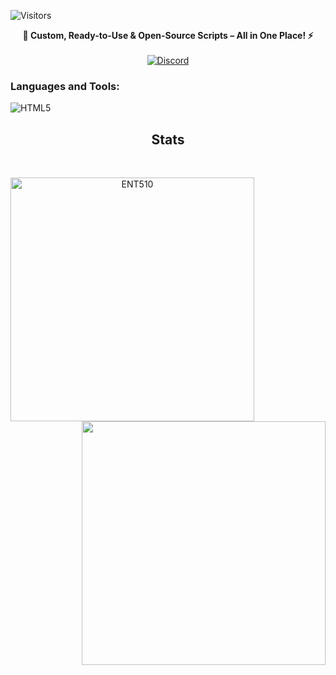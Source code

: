 ![Visitors](https://api.visitorbadge.io/api/visitors?path=https%3A%2F%2Fgithub.com%2FENT510&label=Visitors&countColor=%23552AC9)


<p align="center">
  <b>🚀 Custom, Ready-to-Use & Open-Source Scripts – All in One Place! ⚡</b>
  <br>
  <br>
  <a href="https://discord.gg/wd5PszPA2p">
    <img src="https://img.shields.io/discord/1334241690852265995?label=Join%20Us%20on%20Discord&logo=discord&logoColor=white" alt="Discord">
  </a>
</p>




### Languages and Tools:
<img src="https://skillicons.dev/icons?i=js,html,css,tailwind,lua,nodejs,mysql,react,materialui" alt="HTML5" /></a>

<h2 align="center">Stats</h2>
<br>
<p align=center>
  <div align=center>
    <a href="https://github.com/denvercoder1/github-readme-streak-stats" title="Go to Source">
      <img align="left" width=390 src="https://streak-stats.demolab.com/?user=ENT510&theme=react&border=61dafb&hide_border=true" alt="ENT510" />
    </a>
    <a href="https://github.com/anuraghazra/github-readme-stats" title="Go to Source">
      <img align="right" width=390 src="https://github-readme-stats.vercel.app/api?username=ENT510&show_icons=true&theme=react&border_color=61dafb&hide_border=true" />
    </a>
  </div>




